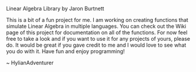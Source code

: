 Linear Algebra Library
by Jaron Burtnett

This is a bit of a fun project for me. I am working on creating functions that simulate Linear Algebra in multiple languages.
You can check out the Wiki page of this project for documentation on all of the functions. For now feel free to take a look and if you want to use it for any projects of yours, please do. It would be great if you gave credit to me and I would love to see what you do with it. Have fun and enjoy programming!

  ~ HylianAdventurer
